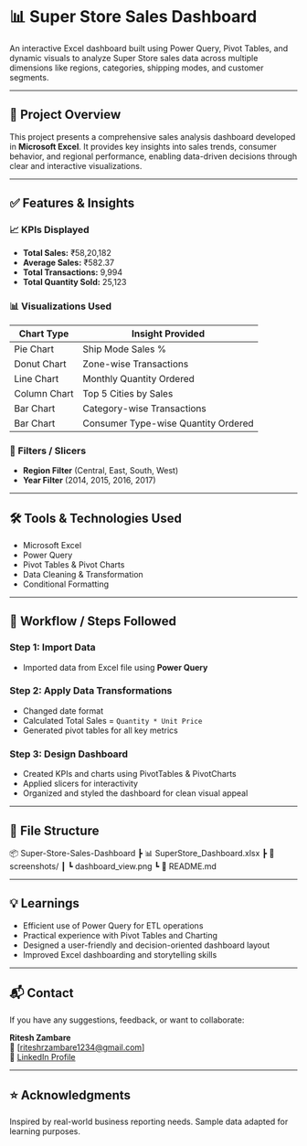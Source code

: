 # 📊 Super Store Sales Dashboard

An interactive Excel dashboard built using Power Query, Pivot Tables, and dynamic visuals to analyze Super Store sales data across multiple dimensions like regions, categories, shipping modes, and customer segments.

---

## 📌 Project Overview

This project presents a comprehensive sales analysis dashboard developed in **Microsoft Excel**. It provides key insights into sales trends, consumer behavior, and regional performance, enabling data-driven decisions through clear and interactive visualizations.

---

## ✅ Features & Insights

### 📈 KPIs Displayed
- **Total Sales:** ₹58,20,182  
- **Average Sales:** ₹582.37  
- **Total Transactions:** 9,994  
- **Total Quantity Sold:** 25,123  

### 📊 Visualizations Used
| Chart Type      | Insight Provided                         |
|------------------|-------------------------------------------|
| Pie Chart        | Ship Mode Sales %                        |
| Donut Chart      | Zone-wise Transactions                  |
| Line Chart       | Monthly Quantity Ordered                |
| Column Chart     | Top 5 Cities by Sales                   |
| Bar Chart        | Category-wise Transactions              |
| Bar Chart        | Consumer Type-wise Quantity Ordered     |

### 🧩 Filters / Slicers
- **Region Filter** (Central, East, South, West)
- **Year Filter** (2014, 2015, 2016, 2017)

---

## 🛠️ Tools & Technologies Used

- Microsoft Excel  
- Power Query  
- Pivot Tables & Pivot Charts  
- Data Cleaning & Transformation  
- Conditional Formatting  

---

## 🔄 Workflow / Steps Followed

### Step 1: Import Data
- Imported data from Excel file using **Power Query**

### Step 2: Apply Data Transformations
- Changed date format
- Calculated Total Sales = `Quantity * Unit Price`
- Generated pivot tables for all key metrics

### Step 3: Design Dashboard
- Created KPIs and charts using PivotTables & PivotCharts
- Applied slicers for interactivity
- Organized and styled the dashboard for clean visual appeal

---

## 📁 File Structure

📦 Super-Store-Sales-Dashboard
┣ 📊 SuperStore_Dashboard.xlsx
┣ 📸 screenshots/
┃ ┗ dashboard_view.png
┗ 📄 README.md

---

## 💡 Learnings

- Efficient use of Power Query for ETL operations
- Practical experience with Pivot Tables and Charting
- Designed a user-friendly and decision-oriented dashboard layout
- Improved Excel dashboarding and storytelling skills

---

## 📬 Contact

If you have any suggestions, feedback, or want to collaborate:

**Ritesh Zambare**  
📧 [riteshrzambare1234@gmail.com]  
🔗 [LinkedIn Profile]([https://www.linkedin.com/in/your-profile](https://github.com/Riteshhh04))  

---

## ⭐ Acknowledgments

Inspired by real-world business reporting needs. Sample data adapted for learning purposes.



